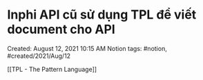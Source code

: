 # Inphi API cũ sử dụng TPL để viết document cho API

Created: August 12, 2021 10:15 AM
Notion tags: #notion, #created/2021/Aug/12

[[TPL - The Pattern Language]]